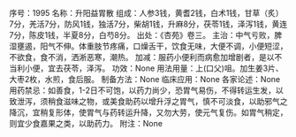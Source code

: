 序号：1995
名称：升阳益胃散
组成：人参3钱，黄耆2钱，白术1钱，甘草（炙）7分，羌活7分，防风1钱，独活7分，柴胡1钱，升麻8分，茯苓1钱，泽泻1钱，黄连7分，陈皮1钱，半夏8分，白芍8分。
出处：《杏苑》卷三。
主治：中气亏败，脾湿壅遏，阳气不伸。体重肢节疼痛，口燥舌干，饮食无味，大便不调，小便短涩，不欲食，食不消，洒淅恶寒，潮热。
加减：服药小便利而病愈加增剧者，是以不当利小便，宜去茯苓，泽泻。
功效：None
用法用量：上(口父)咀。加生姜3片、大枣2枚，水煎，食后服。
制备方法：None
临床应用：None
各家论述：None
用药禁忌：如善食，1-2日不可饱，以药力尚少，恐胃气易伤，不得转运生发，以致泄泻，须稍食滋味之物，或美食助药以增升浮之胃气，慎不可淡食，以助邪气之降沉，宜稍复形体，使胃气与药转运升降，又勿大劳，使元气复伤。如胃气稍定，则宜少食嘉果之类，以助药力。
附注：None

